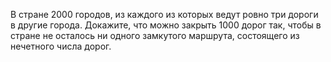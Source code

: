В стране 2000 городов, из каждого из которых ведут ровно три дороги в 
другие города. Докажите, что можно закрыть 1000 дорог так, чтобы в 
стране не осталось ни одного замкутого маршрута, состоящего из нечетного 
числа дорог.